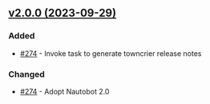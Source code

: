 ## [v2.0.0 (2023-09-29)](https://github.com/nautobot/nautobot-plugin-circuit-maintenance/releases/tag/v2.0.0)

### Added

- [#274](https://github.com/nautobot/nautobot-plugin-circuit-maintenance/issues/274) - Invoke task to generate towncrier release notes

### Changed

- [#274](https://github.com/nautobot/nautobot-plugin-circuit-maintenance/issues/274) - Adopt Nautobot 2.0
